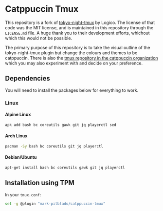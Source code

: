 # Catppuccin Tmux

This repository is a fork of [tokyo-night-tmux](https://github.com/janoamaral/tokyo-night-tmux) by Logico. The license of that code was the MIT license, and is maintained in this repository through the `LICENSE.md` file. A huge thank you to their development efforts, whichout which this would not be possible.

The primary purpose of this repository is to take the visual outline of the tokyo-night-tmux plugin but change the colours and themes to be catppuccin. There is also the [tmux repository in the catppuccin organization](https://github.com/catppuccin/tmux) which you may also experiment with and decide on your preference.

## Dependencies

You will need to install the packages below for everything to work.

### Linux

#### Alpine Linux

```bash
apk add bash bc coreutils gawk git jq playerctl sed
```

#### Arch Linux

```bash
pacman -Sy bash bc coreutils git jq playerctl
```

#### Debian/Ubuntu

```bash
apt-get install bash bc coreutils gawk git jq playerctl
```

## Installation using TPM

In your `tmux.conf`:

```bash
set -g @plugin "mark-pitblado/catppuccin-tmux"
```
